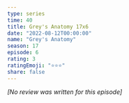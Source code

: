 ```yaml
---
type: series
time: 40
title: Grey's Anatomy 17x6
date: "2022-08-12T00:00:00"
name: "Grey's Anatomy"
season: 17
episode: 6
rating: 3
ratingEmoji: "⭐️⭐️⭐️"
share: false
---
```


*[No review was written for this episode]*